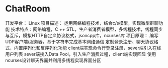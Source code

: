 # ChatRoom
开发平台： Linux 
项目描述： 运用网络编程技术，结合c/s模型，实现微型群聊功能 
技术特点：网络编程，C ++ STL，生产者消费者模型，多线程技术，线程同步与互斥，模拟HTTP自定义协议格式，jsoncpp库，ncurses库
项目原理：
编写UDP客户端/服务器，基于字符串完成基本网络通信
定制登录注册、聊天协议格式，内置序列化和反序列化功能
client端实现命令行登录注册，sever端引入在线用户列表
sever端接入Data Pool，引入生产消费过程，client端实现回显
使用ncurses设计聊天界面并利用多线程实现界面分区
